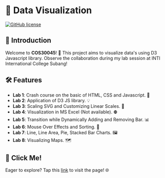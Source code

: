 # 🚀 Data Visualization

[![GitHub license](https://img.shields.io/badge/license-MIT-blue.svg)](LICENSE) 

## 🌟 Introduction

Welcome to **COS30045**! 🎉 This project aims to visualize data's using D3 Javascript library. Observe the collaboration during my lab session at INTI International College Subang! 

## 🛠️ Features

- **Lab 1**: Crash course on the basic of HTML, CSS and Javascript. 🚀
- **Lab 2**: Application of D3 JS library. 💡
- **Lab 3**: Scaling SVG and Customizing Linear Scales. 📏
- **Lab 4**: Visualization in MS Excel (Not available). ⛔
- **Lab 5**: Transition while Dynamically Adding and Removing Bar. 📊
- **Lab 6**: Mouse Over Effects and Sorting. 🤏
- **Lab 7**: Line, Line Area, Pie, Stacked Bar Charts. 🖼️
- **Lab 8**: Visualizing Maps. 🗺️

## 📄 Click Me! 
Eager to explore? Tap this [link](https://elvinny-is-coding.github.io/Data-Visualization/index.html) to visit the page! 🌐


